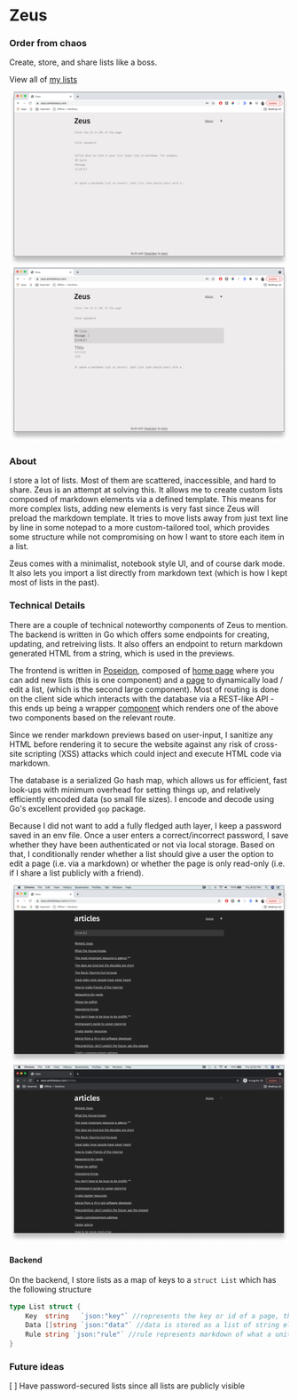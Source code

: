 # Zeus
### Order from chaos
Create, store, and share lists like a boss.

View all of [my lists](https://zeus.amirbolous.com/directory)

![home](docs/homelight.png)
![preview](docs/preview.png)

### About
I store a lot of lists. Most of them are scattered, inaccessible, and hard to share. Zeus is an attempt at solving this. It allows me to create custom lists composed of markdown elements via a defined template. This means for more complex lists, adding new elements is very fast since Zeus will preload the markdown template. It tries to move lists away from just text line by line in some notepad to a more custom-tailored tool, which provides some structure while not compromising on how I want to store each item in a list.

Zeus comes with a minimalist, notebook style UI, and of course dark mode. It also lets you import a list directly from markdown text (which is how I kept most of lists in the past). 

### Technical Details
There are a couple of technical noteworthy components of Zeus to mention. The backend is written in Go which offers some endpoints for creating, updating, and retreiving lists. It also offers an endpoint to return markdown generated HTML from a string, which is used in the previews.

The frontend is written in [Poseidon](https://github.com/amirgamil/poseidon), composed of [home page](https://github.com/amirgamil/zeus/blob/master/static/js/main.js#L295) where you can add new lists (this is one component) and a [page](https://github.com/amirgamil/zeus/blob/master/static/js/main.js#L138) to dynamically load / edit a list, (which is the second large component). Most of routing is done on the client side which interacts with the database via a REST-like API - this ends up being a wrapper [component](https://github.com/amirgamil/zeus/blob/master/static/js/main.js#L489) which renders one of the above two components based on the relevant route.

Since we render markdown previews based on user-input, I sanitize any HTML before rendering it to secure the website against any risk of cross-site scripting (XSS) attacks which could inject and execute HTML code via markdown.

The database is a serialized Go hash map, which allows us for efficient, fast look-ups with minimum overhead for setting things up, and relatively efficiently encoded data (so small file sizes). I encode and decode using Go's excellent provided `gop` package.

Because I did not want to add a fully fledged auth layer, I keep a password saved in an env file. Once a user enters a correct/incorrect password, I save whether they have been authenticated or not via local storage. Based on that, I conditionally render whether a list should give a user the option to edit a page (i.e. via a markdown) or whether the page is only read-only (i.e. if I share a list publicly with a friend). 

![home](docs/darkedit.png)
![preview](docs/darkread.png)

#### Backend
On the backend, I store lists as a map of keys to a `struct List` which has the following structure
```go
type List struct {
	Key  string   `json:"key"` //represents the key or id of a page, this value acts as the route of the list
	Data []string `json:"data"` //data is stored as a list of string elements which are rendered markdown (so just string composed of HTML tags)
	Rule string `json:"rule"` //rule represents markdown of what a unit of the list looks like
}
```

### Future ideas
[ ] Have password-secured lists since all lists are publicly visible